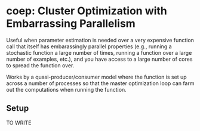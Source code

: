 # coep: Cluster Optimization with Embarrassing Parallelism

Useful when parameter estimation is needed over a very expensive function call
that itself has embarassingly parallel properties (e.g., running a stochastic
function a large number of times, running a function over a large number of
examples, etc.), and you have access to a large number of cores to spread the
function over.

Works by a quasi-producer/consumer model where the function is set up across a
number of processes so that the master optimization loop can farm out the
computations when running the function.

## Setup

TO WRITE
